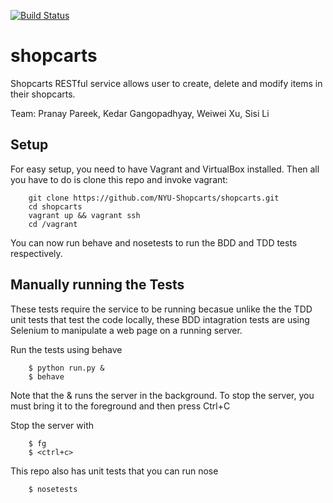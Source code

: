 [![Build Status](https://travis-ci.org/NYU-Shopcarts/shopcarts.svg?branch=master)](https://travis-ci.org/NYU-Shopcarts/shopcarts)

# shopcarts
Shopcarts RESTful service allows user to create, delete and modify items in their shopcarts.

Team: Pranay Pareek, Kedar Gangopadhyay, Weiwei Xu, Sisi Li



## Setup

For easy setup, you need to have Vagrant and VirtualBox installed. Then all you have to do is clone this repo and invoke vagrant:

```shell
    git clone https://github.com/NYU-Shopcarts/shopcarts.git
    cd shopcarts
    vagrant up && vagrant ssh
    cd /vagrant
```

You can now run behave and nosetests to run the BDD and TDD tests respectively.


## Manually running the Tests

These tests require the service to be running becasue unlike the the TDD unit tests that test the code locally, these BDD intagration tests are using Selenium to manipulate a web page on a running server.

Run the tests using behave

```shell
    $ python run.py &
    $ behave
```

Note that the & runs the server in the background. To stop the server, you must bring it to the foreground and then press Ctrl+C

Stop the server with

```shell
    $ fg
    $ <ctrl+c>
```

This repo also has unit tests that you can run nose

```shell
    $ nosetests
```





